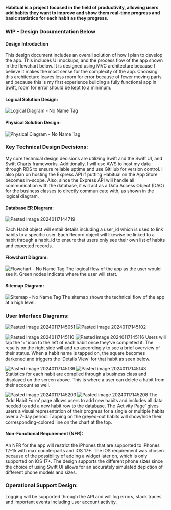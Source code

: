 <b>Habitual is a project focused in the field of productivity, allowing users add habits they want to improve and show them real-time progress and basic statistics for each habit as they progress.</b>

<h3>WIP - Design Documentation Below</h3>
<h4>Design Introduction</h4>
This design document includes an overall solution of how I plan to develop the app. This includes UI mockups, and the process flow of the app shown in the flowchart below. It is designed using MVC architecture because I believe it makes the most sense for the complexity of the app. Choosing this architecture leaves less room for error because of fewer moving parts and because this is my first experience building a fully functional app in Swift, room for error should be kept to a minimum.
<h4>Logical Solution Design:</h4>

![Logical Diagram - No Name Tag](https://github.com/luke0545/Habitual-iOS/assets/56170386/6b858002-7ddf-46f9-ac20-597f7ac316fb)

<h4>Physical Solution Design:</h4>

![Physical Diagram - No Name Tag](https://github.com/luke0545/Habitual-iOS/assets/56170386/6b9c7e2a-c0bc-4bb5-bdbb-e12bb95a352d)

<h3>Key Technical Design Decisions:</h3>
My core technical design decisions are utilizing Swift and the Swift UI, and Swift Charts frameworks. Additionally, I will use AWS to host my data through RDS to ensure reliable uptime and use GitHub for version control. I also plan on hosting the Express API if putting Habitual on the App Store becomes in-scope. Also, since the Express API will handle all communication with the database, it will act as a Data Access Object (DAO) for the business classes to directly communicate with, as shown in the logical diagram.

<h4>Database ER Diagram:</h4>

![Pasted image 20240117144719](https://github.com/luke0545/Habitual-iOS/assets/56170386/8246996f-a213-4f52-b5e4-8df3cbbcbb7e)

Each Habit object will entail details including a user_id which is used to link habits to a specific user. Each Record object will likewise be linked to a habit through a habit_id to ensure that users only see their own list of habits and expected records.

<h4>Flowchart Diagram:</h4>

![Flowchart - No Name Tag](https://github.com/luke0545/Habitual-iOS/assets/56170386/434c6045-f6ba-43bc-be93-ff843c8ef0b4)
The logical flow of the app as the user would see it. Green nodes indicate where the user will start.

<h4>Sitemap Diagram:</h4>

![Sitemap - No Name Tag](https://github.com/luke0545/Habitual-iOS/assets/56170386/1398820f-2f6d-40a4-b92e-55df662d3305)
The sitemap shows the technical flow of the app at a high level.

<h3>User Interface Diagrams:</h3>

![Pasted image 20240117145051](https://github.com/luke0545/Habitual-iOS/assets/56170386/06bdb89c-30b4-4bd6-b2f5-5e14cb7342c8)
![Pasted image 20240117145102](https://github.com/luke0545/Habitual-iOS/assets/56170386/4e259500-945c-46e5-b3a6-f2a9a0ae6978)

![Pasted image 20240117145110](https://github.com/luke0545/Habitual-iOS/assets/56170386/b773db2e-75b3-490e-9fd8-175392e840c9)
![Pasted image 20240117145116](https://github.com/luke0545/Habitual-iOS/assets/56170386/64f64e22-16ac-4c3a-ba61-e1da83b0894f)
Users will tap the ‘+’ icon to the left of each habit once they’ve completed it. The results on the right side will add up accordingly to see a brief overview of their status. When a habit name is tapped on, the square becomes darkened and triggers the ‘Details View’ for that habit as seen below.


![Pasted image 20240117145136](https://github.com/luke0545/Habitual-iOS/assets/56170386/dd22728f-6e45-43e2-83c6-7f430907e5ce)
![Pasted image 20240117145143](https://github.com/luke0545/Habitual-iOS/assets/56170386/a3bc7409-528e-4a9a-85c1-b128ab9a5f8a)
Statistics for each habit are compiled through a business class and displayed on the screen above. This is where a user can delete a habit from their account as well.

![Pasted image 20240117145203](https://github.com/luke0545/Habitual-iOS/assets/56170386/64c14d51-c7fc-47ad-b053-55e62f4c62db)
![Pasted image 20240117145208](https://github.com/luke0545/Habitual-iOS/assets/56170386/7ec5e7c3-cad5-4173-a9df-e041b4761bee)
The ‘Add Habit Form’ page allows users to add new habits and includes all data needed to add a new habit row to the database.
The ‘Activity Page’ gives users a visual representation of their progress for a single or multiple habits over a 7-day period. Tapping on the greyed-out habits will show/hide their corresponding-colored line on the chart at the top.


<h4>Non-Functional Requirement (NFR):</h4>
An NFR for the app will restrict the iPhones that are supported to iPhones 12-15 with max counterparts and iOS 17+. The iOS requirement was chosen because of the possibility of adding a widget later on, which is only supported on iOS 17+. The design supports the different phone sizes since the choice of using Swift UI allows for an accurately simulated depiction of different phone models and sizes.

<h3>Operational Support Design:</h3>
Logging will be supported through the API and will log errors, stack traces and important events including user account activity.
